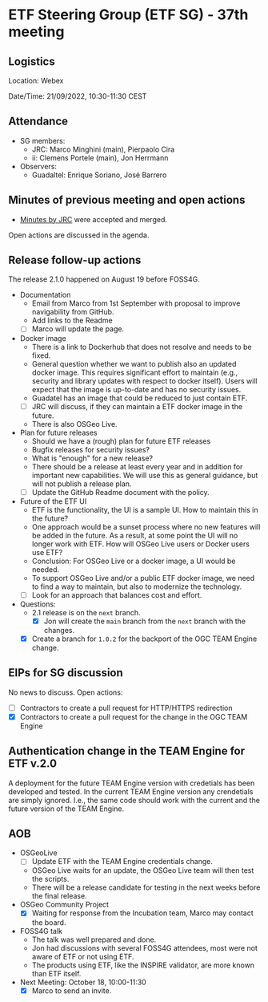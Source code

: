 # ETF Steering Group (ETF SG) - 37th meeting

## Logistics

Location: Webex

Date/Time: 21/09/2022, 10:30-11:30 CEST

## Attendance

- SG members:
  - JRC: Marco Minghini (main), Pierpaolo Cira
  - ii: Clemens Portele (main), Jon Herrmann
- Observers:
  - Guadaltel: Enrique Soriano, José Barrero

## Minutes of previous meeting and open actions

- [Minutes by JRC](https://github.com/etf-validator/governance/blob/master/Meetings/SG/20220805.md) were accepted and merged.

Open actions are discussed in the agenda.

## Release follow-up actions

The release 2.1.0 happened on August 19 before FOSS4G.

- Documentation
  - Email from Marco from 1st September with proposal to improve navigability from GitHub.
  - Add links to the Readme
  - [ ] Marco will update the page.
- Docker image
  - There is a link to Dockerhub that does not resolve and needs to be fixed.
  - General question whether we want to publish also an updated docker image. This requires significant effort to maintain (e.g., security and library updates with respect to docker itself). Users will expect that the image is up-to-date and has no security issues.
  - Guadatel has an image that could be reduced to just contain ETF.
  - [ ] JRC will discuss, if they can maintain a ETF docker image in the future.
  - There is also OSGeo Live.
- Plan for future releases
  - Should we have a (rough) plan for future ETF releases
  - Bugfix releases for security issues?
  - What is "enough" for a new release?
  - There should be a release at least every year and in addition for important new capabilities. We will use this as general guidance, but will not publish a release plan.
  - [ ] Update the GitHub Readme document with the policy.
- Future of the ETF UI
  - ETF is the functionality, the UI is a sample UI. How to maintain this in the future?
  - One approach would be a sunset process where no new features will be added in the future. As a result, at some point the UI will no longer work with ETF. How will OSGeo Live users or Docker users use ETF?
  - Conclusion: For OSGeo Live or a docker image, a UI would be needed.
  - To support OSGeo Live and/or a public ETF docker image, we need to find a way to maintain, but also to modernize the technology. 
  - [ ] Look for an approach that balances cost and effort.
- Questions:
  - 2.1 release is on the `next` branch. 
    - [x] Jon will create the `main` branch from the `next` branch with the changes.
  - [x] Create a branch for `1.0.2` for the backport of the OGC TEAM Engine change.

## EIPs for SG discussion

No news to discuss. Open actions:

- [ ] Contractors to create a pull request for HTTP/HTTPS redirection
- [x] Contractors to create a pull request for the change in the OGC TEAM Engine

## Authentication change in the TEAM Engine for ETF v.2.0

A deployment for the future TEAM Engine version with credetials has been developed and tested. In the current TEAM Engine version any crendetials are simply ignored. I.e., the same code should work with the current and the future version of the TEAM Engine.

## AOB

- OSGeoLive 
  - [ ] Update ETF with the TEAM Engine credentials change.
  - OSGeo Live waits for an update, the OSGeo Live team will then test the scripts.
  - There will be a release candidate for testing in the next weeks before the final release.
- OSGeo Community Project
  - [x] Waiting for response from the Incubation team, Marco may contact the board.
- FOSS4G talk
  - The talk was well prepared and done. 
  - Jon had discussions with several FOSS4G attendees, most were not aware of ETF or not using ETF.
  - The products using ETF, like the INSPIRE validator, are more known than ETF itself.
- Next Meeting: October 18, 10:00-11:30
  - [x] Marco to send an invite.
